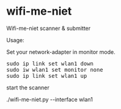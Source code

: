 # wifi-me-niet
Wifi-me-niet scanner &amp; submitter



Usage:

Set your network-adapter in monitor mode.

<pre>
sudo ip link set wlan1 down
sudo iw wlan1 set monitor none
sudo ip link set wlan1 up
</pre>

start the scanner

./wifi-me-niet.py --interface wlan1

